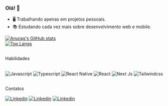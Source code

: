 ### Olá! 🤙

- 🖥️ Trabalhando apenas em projetos pessoais.
- 📚 Estudando cada vez mais sobre desenvolvimento web e mobile.

[![Anurag's GitHub stats](https://github-readme-stats.vercel.app/api?username=arthurdearaujoneves3&theme=dark)](https://github.com/anuraghazra/github-readme-stats)
<br/>
[![Top Langs](https://github-readme-stats-git-masterrstaa-rickstaa.vercel.app/api/top-langs/?username=arthurdearaujoneves3&theme=dark)](https://github.com/anuraghazra/github-readme-stats)

##

Habilidades
<div style="display: inline_block"><br>
  <img align="center" alt="Javascript" src="https://img.shields.io/badge/JavaScript-323330?style=for-the-badge&logo=javascript&logoColor=F7DF1E">
  <img align="center" alt="Typescript" src="https://img.shields.io/badge/typescript-%23007ACC.svg?style=for-the-badge&logo=typescript&logoColor=white">
  <img align="center" alt="React Native" src="https://img.shields.io/badge/react_native-%2320232a.svg?style=for-the-badge&logo=react&logoColor=%2361DAFB">
  <img align="center" alt="React" src="https://img.shields.io/badge/react-%2320232a.svg?style=for-the-badge&logo=react&logoColor=%2361DAFB">
  <img align="center" alt="Next Js" src="https://img.shields.io/badge/Next-black?style=for-the-badge&logo=next.js&logoColor=white">
  <img align="center" alt="Tailwindcss" src="https://img.shields.io/badge/tailwindcss-%2338B2AC.svg?style=for-the-badge&logo=tailwind-css&logoColor=white">
</div>

##

Contatos
<div>
  <a href="https://www.linkedin.com/in/arthur-de-araujo-neves-77812925a/"><img align="center" alt="Linkedin" src="https://img.shields.io/badge/LinkedIn-0077B5?style=for-the-badge&logo=linkedin&logoColor=white"></a>
  <a href="https://mail.google.com/mail/u/1/?ogbl#inbox?compose=GTvVlcSHxGkhpmQHRPlnVDCDQVQGkkfhvPKNQCZbhdpTSNlLJPNFCHnvCSgttWMDpCXszfNMFNpdC"><img align="center" alt="Linkedin" src="https://img.shields.io/badge/Gmail-D14836?style=for-the-badge&logo=gmail&logoColor=white"></a>
  <a href="#"><img align="center" alt="Linkedin" src="https://img.shields.io/badge/website-000000?style=for-the-badge&logo=About.me&logoColor=white"></a>
</div>
